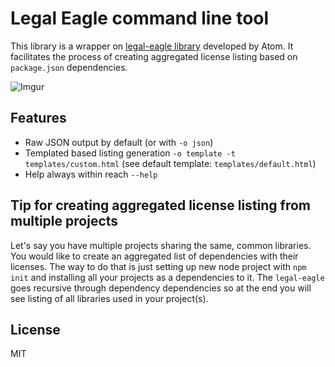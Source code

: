 # Legal Eagle command line tool

This library is a wrapper on [legal-eagle library](https://github.com/atom/legal-eagle) developed by Atom. It facilitates the process of creating aggregated license listing based on `package.json` dependencies.

![Imgur](http://i.imgur.com/i6PJues.png)

## Features 
* Raw JSON output by default (or with `-o json`)
* Templated based listing generation `-o template -t templates/custom.html` (see default template: `templates/default.html`)
* Help always within reach `--help`

## Tip for creating aggregated license listing from multiple projects
Let's say you have multiple projects sharing the same, common libraries. You would like to create an aggregated list of dependencies with their licenses. The way to do that is just setting up new node project with `npm init` and installing all your projects as a dependencies to it. The `legal-eagle` goes recursive through dependency dependencies so at the end you will see listing of all libraries used in your project(s).

## License
MIT